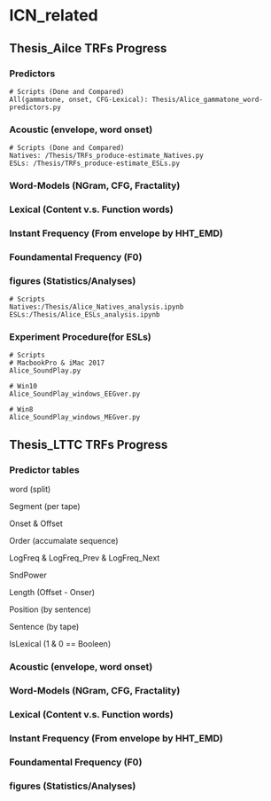 # ICN_related

## Thesis_Ailce TRFs Progress

### Predictors
```
# Scripts (Done and Compared)
All(gammatone, onset, CFG-Lexical): Thesis/Alice_gammatone_word-predictors.py
```
### Acoustic (envelope, word onset)
```
# Scripts (Done and Compared)
Natives: /Thesis/TRFs_produce-estimate_Natives.py
ESLs: /Thesis/TRFs_produce-estimate_ESLs.py
```

### Word-Models (NGram, CFG, Fractality)

### Lexical (Content v.s. Function words)

### Instant Frequency (From envelope by HHT_EMD)

### Foundamental Frequency (F0)

### figures (Statistics/Analyses)
```
# Scripts
Natives:/Thesis/Alice_Natives_analysis.ipynb
ESLs:/Thesis/Alice_ESLs_analysis.ipynb
```
### Experiment Procedure(for ESLs)
```
# Scripts
# MacbookPro & iMac 2017
Alice_SoundPlay.py

# Win10
Alice_SoundPlay_windows_EEGver.py

# Win8
Alice_SoundPlay_windows_MEGver.py
```





## Thesis_LTTC TRFs Progress

### Predictor tables
word (split)

Segment (per tape)

Onset & Offset

Order (accumalate sequence)

LogFreq & LogFreq_Prev & LogFreq_Next

SndPower

Length (Offset - Onser)

Position (by sentence)

Sentence (by tape)

IsLexical (1 & 0 == Booleen)

### Acoustic (envelope, word onset)

### Word-Models (NGram, CFG, Fractality)

### Lexical (Content v.s. Function words)

### Instant Frequency (From envelope by HHT_EMD)

### Foundamental Frequency (F0)

### figures (Statistics/Analyses)
